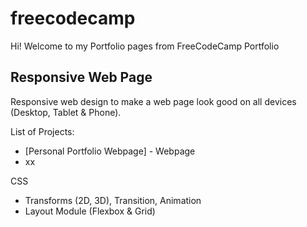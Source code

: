 # freecodecamp
Hi! Welcome to my Portfolio pages from FreeCodeCamp Portfolio

## Responsive Web Page
Responsive web design to make a web page look good on all devices (Desktop, Tablet & Phone).

List of Projects:
- [Personal Portfolio Webpage] - Webpage
- xx

CSS 
- Transforms (2D, 3D), Transition, Animation 
- Layout Module (Flexbox & Grid)
